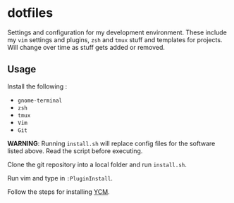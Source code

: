 # dotfiles

Settings and configuration for my development environment. These include my 
`vim` settings and plugins, `zsh` and `tmux` stuff and templates for projects. 
Will change over time as stuff gets added or removed.

## Usage

Install the following : 

  * `gnome-terminal`
  * `zsh`
  * `tmux`
  * `Vim`
  * `Git`

__WARNING__: Running `install.sh` will replace config files for the software
listed above. Read the script before executing.

Clone the git repository into a local folder and run `install.sh`. 

Run vim and type in `:PluginInstall`.

Follow the steps for installing [YCM](https://github.com/Valloric/YouCompleteMe).

